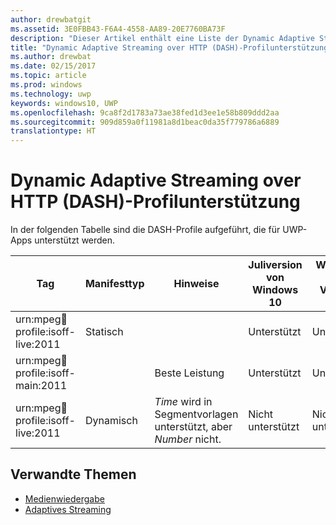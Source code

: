 ```yaml
---
author: drewbatgit
ms.assetid: 3E0FBB43-F6A4-4558-AA89-20E7760BA73F
description: "Dieser Artikel enthält eine Liste der Dynamic Adaptive Streaming over HTTP (DASH)-Profile, die für UWP-Apps unterstützt werden."
title: "Dynamic Adaptive Streaming over HTTP (DASH)-Profilunterstützung"
ms.author: drewbat
ms.date: 02/15/2017
ms.topic: article
ms.prod: windows
ms.technology: uwp
keywords: windows10, UWP
ms.openlocfilehash: 9ca8f2d1783a73ae38fed1d3ee1e58b809ddd2aa
ms.sourcegitcommit: 909d859a0f11981a8d1beac0da35f779786a6889
translationtype: HT
---
```

# <a name="dynamic-adaptive-streaming-over-http-dash-profile-support"></a>Dynamic Adaptive Streaming over HTTP (DASH)-Profilunterstützung
In der folgenden Tabelle sind die DASH-Profile aufgeführt, die für UWP-Apps unterstützt werden.



|Tag | Manifesttyp | Hinweise|Juliversion von Windows 10|Windows 10, Version 1511|Windows 10, Version 1607 |Windows 10, Version 1607 |Windows 10, Version 1703|
|----------------|------|-------|-----------|--------------|---------|-------|--------|
|urn:mpeg:dash:profile:isoff-live:2011 | Statisch |     |Unterstützt            |  Unterstützt              | Unterstützt        |Unterstützt| Unterstützt|
|urn:mpeg:dash:profile:isoff-main:2011 |        | Beste Leistung | Unterstützt            |  Unterstützt              | Unterstützt        |Unterstützt| Unterstützt|
|urn:mpeg:dash:profile:isoff-live:2011 | Dynamisch | $Time$ wird in Segmentvorlagen unterstützt, aber $Number$ nicht. | Nicht unterstützt            | Nicht unterstützt              | Nicht unterstützt        |Nicht unterstützt| Unterstützt|


## <a name="related-topics"></a>Verwandte Themen

* [Medienwiedergabe](media-playback.md)
* [Adaptives Streaming](adaptive-streaming.md)
 

 




